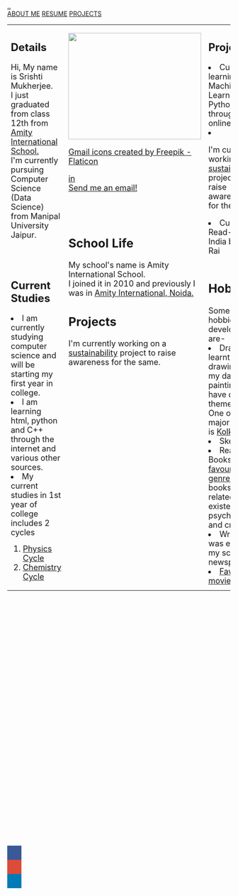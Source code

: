 <html>
<head>
<link rel="stylesheet" href="readme.css">
<style> 
<title>About Me</title>
</head>
<body style="background-color:#bdcebe;">


</style>
</head>
<body>

<div class="header">
  <a href="#default" class="logo">..</a>
  <div class="header-right">
    <a class="active" href="#home">ABOUT ME</a>
    <a href="#contact">RESUME</a>
    <a href="https://srishtiim.github.io/profile/chem.htm" target="_blank">PROJECTS</a>
  </div>
</div>


<style>
body {margin:0;height:2000px;}

.icon-bar {
  position: fixed;
  top: 50%;
  -webkit-transform: translateY(-50%);
  -ms-transform: translateY(-50%);
  transform: translateY(-50%);
}

.icon-bar a {
  display: block;
  text-align: center;
  padding: 16px;
  transition: all 0.3s ease;
  color: white;
  font-size: 20px;
}

.icon-bar a:hover {
  background-color: #bdcebe;
}

.facebook {
  background: #3B5998;
  color: white;
}

.twitter {
  background: #55ACEE;
  color: white;
}

.github {
  background: #dd4b39;
  color: white;
}

.linkedin {
  background: #007bb5;
  color: white;
}

.youtube {
  background: #bb0000;
  color: white;
}

.content {
  margin-left: 75px;
  font-size: 30px;
}
</style>
<body>

<div class="icon-bar">
  <a href="#" class="facebook"><i class="fa fa-facebook"></i></a>  
  <a href="#" class="github"><i class="fa fa-github"></i></a> 
  <a href="#" class="linkedin"><i class="fa fa-linkedin"></i></a>
   
</div>








<table style="width:100%">  
<tr>  

<td valign="top" width="600px" align="left">


<h2>Details</h2>
<p><font size="4">Hi, My name is Srishti Mukherjee.<br>
 I just graduated from class 12th from  <a href="https://ais.amity.edu/gurugram46/" target="_blank">Amity International School.</a><br> I'm currently pursuing Computer Science (Data Science) from Manipal University Jaipur.
 </font></p> 

<br></br>
 

<h2>Current Studies</h2>
<font size="4">
 <li>I am currently studying computer science and will be starting my first year in college.</li>
 <li>I am learning html, python and C++ through the internet and various other sources.</li>

 <li>My current studies in 1st year of college includes 2 cycles</li> <ol type="1">
 <li><a href="https://srishtiim.github.io/profile/phy.htm" target="_blank">Physics Cycle </a></li>
 <li><a href="https://srishtiim.github.io/profile/chem.htm" target="_blank">Chemistry Cycle</a></li>
  </font>


 
<td  width="700px" style="vertical-align:top;">

<img src="https://srishtiim.github.io/profile/lol.jpg" width="300" height="240"><font size="4">

<a href="https://www.flaticon.com/free-icons/gmail" title="gmail icons">Gmail icons created by Freepik - Flaticon</a>
<a href="mailto:srishtii.mukherjee@gmail.com?Subject=Creating an e­mail link!"> 


<div id="idLinkedInIcon" onclick="window.open('https://www.linkedin.com/in/srishti-mukherjee/');" title="">in</div>
Send me an e­mail!</a><br>

<br></br>


 <h2>School Life</h2> 
<p><font size="4">My school's name is Amity International School.
 <br>I joined it in 2010 and previously I was in <a href="https://ais.amity.edu/noida/">Amity International, Noida.</a>
</font>

 <h2>Projects</h2>
 <p><font size="4">I'm currently working on a <a href="https://srishtiim.github.io/sustainability/"> sustainability</a> project to raise awareness for the same. 






<td valign="top" width="600px">
<h2>Projects</h2>
 <font size="4">
  <li>Currently learning Machine Learning with Python through an online course</li>
  <li><p><font size="4">I'm currently working on a <a href="https://srishtiim.github.io/sustainability/"> sustainability</a> project to raise awareness for the same. </li>
<li> Current Read- Think India by Vinay Rai</li><br></font></p>
   

  <h2>Hobbies</h2>
 <font size="4">Some of the hobbies I developed are- 

<li>Drawing-I learnt drawing from my dad. My paintings have different themes.<br> One of the major themes is <a href="https://srishtiim.github.io/profile/drawings.htm">Kolkata.</a></li>
<li>Sketching</li>
 <li>Reading Books- My  <a href="https://srishtiim.github.io/profile/fav.htm">favourite genres</a> of books are related to <br>
 existentialism, psychology and crime</li> 
 <li>Writing-I was editor of my school newspaper</li>
 <li><a href="https://srishtiim.github.io/profile/movie.htm">Favourite movies</a></li>
</font>
</table>





